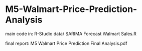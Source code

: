 # M5-Walmart-Price-Prediction-Analysis

main code in: R-Studio data/ SARIMA Forecast Walmart Sales.R

final report: M5 Walmart Price Prediction Final Analysis.pdf
